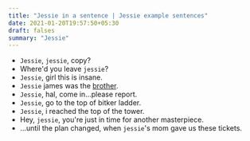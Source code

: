 ```yaml
---
title: "Jessie in a sentence | Jessie example sentences"
date: 2021-01-20T19:57:50+05:30
draft: falses
summary: "Jessie"
---
```

- `Jessie`, `jessie`, copy?
- Where'd you leave `jessie`?
- `Jessie`, girl this is insane.
- `Jessie` james was the <u>brother</u>.
- `Jessie`, hal, come in...please report.
- `Jessie`, go to the top of bitker ladder.
- `Jessie`, i reached the top of the tower.
- Hey, `jessie`, you're just in time for another masterpiece.
- ...until the plan changed, when `jessie`'s mom gave us these tickets.
                 
